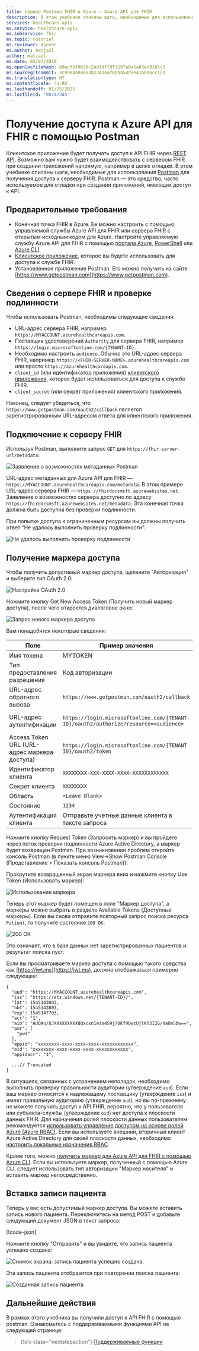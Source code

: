 ```yaml
---
title: Сервер Postman FHIR в Azure — Azure API для FHIR
description: В этом учебнике описаны шаги, необходимые для использования Postman для доступа к серверу FHIR. Платформа Postman полезна для отладки приложений, имеющих доступ к API.
services: healthcare-apis
ms.service: healthcare-apis
ms.subservice: fhir
ms.topic: tutorial
ms.reviewer: dseven
ms.author: matjazl
author: matjazl
ms.date: 02/07/2019
ms.openlocfilehash: b0acfbf9636c2ad1df7df3197a0a1a83ec91b5c3
ms.sourcegitcommit: 3c8964a946e3b2343eaf8aba54dee41b89acc123
ms.translationtype: HT
ms.contentlocale: ru-RU
ms.lasthandoff: 01/25/2021
ms.locfileid: "98747345"
---
```

# <a name="access-azure-api-for-fhir-with-postman"></a>Получение доступа к Azure API для FHIR с помощью Postman

Клиентское приложение будет получать доступ к API FHIR через [REST API](https://www.hl7.org/fhir/http.html). Возможно вам нужно будет взаимодействовать с сервером FHIR при создании приложений напрямую, например в целях отладки. В этом учебнике описаны шаги, необходимые для использования [Postman](https://www.getpostman.com/) для получения доступа к серверу FHIR. Postman — это средство, часто используемое для отладки при создании приложений, имеющих доступ к API.

## <a name="prerequisites"></a>Предварительные требования

- Конечная точка FHIR в Azure. Ее можно настроить с помощью управляемой службы Azure API для FHIR или сервера FHIR с открытым исходным кодом для Azure. Настройте управляемую службу Azure API для FHIR с помощью [портала Azure](fhir-paas-portal-quickstart.md), [PowerShell](fhir-paas-powershell-quickstart.md) или [Azure CLI](fhir-paas-cli-quickstart.md).
- [Клиентское приложение](register-confidential-azure-ad-client-app.md), которое вы будете использовать для доступа к службе FHIR.
- Установленное приложение Postman. Его можно получить на сайте [https://www.getpostman.com](https://www.getpostman.com).

## <a name="fhir-server-and-authentication-details"></a>Сведения о сервере FHIR и проверке подлинности

Чтобы использовать Postman, необходимы следующие сведения:

- URL-адрес сервера FHIR, например `https://MYACCOUNT.azurehealthcareapis.com`.
- Поставщик удостоверений `Authority` для сервера FHIR, например `https://login.microsoftonline.com/{TENANT-ID}`.
- Необходимо настроить `audience`. Обычно это URL-адрес сервера FHIR, например `https://<FHIR-SERVER-NAME>.azurehealthcareapis.com` или просто `https://azurehealthcareapis.com`.
- `client_id` (или идентификатор приложения) [клиентского приложения](register-confidential-azure-ad-client-app.md), которое будет использоваться для доступа к службе FHIR.
- `client_secret` (или секрет приложения) клиентского приложения.

Наконец, следует убедиться, что `https://www.getpostman.com/oauth2/callback` является зарегистрированным URL-адресом ответа для клиентского приложения.

## <a name="connect-to-fhir-server"></a>Подключение к серверу FHIR

Используя Postman, выполните запрос `GET` для `https://fhir-server-url/metadata`:

![Заявление о возможностях метаданных Postman](media/tutorial-postman/postman-metadata.png)

URL-адрес метаданных для Azure API для FHIR — `https://MYACCOUNT.azurehealthcareapis.com/metadata`. В этом примере URL-адрес сервера FHIR — `https://fhirdocsmsft.azurewebsites.net`. Заявление о возможностях сервера доступно по адресу `https://fhirdocsmsft.azurewebsites.net/metadata`. Эта конечная точка должна быть доступна без проверки подлинности.

При попытке доступа к ограниченным ресурсам вы должны получить ответ "Не удалось выполнить проверку подлинности".

![Не удалось выполнить проверку подлинности](media/tutorial-postman/postman-authentication-failed.png)

## <a name="obtaining-an-access-token"></a>Получение маркера доступа

Чтобы получить допустимый маркер доступа, щелкните "Авторизация" и выберите тип OAuth 2.0:

![Настройка OAuth 2.0](media/tutorial-postman/postman-select-oauth2.png)

Нажмите кнопку Get New Access Token (Получить новый маркер доступа), после чего откроется диалоговое окно:

![Запрос нового маркера доступа](media/tutorial-postman/postman-request-token.png)

Вам понадобятся некоторые сведения:

| Поле                 | Пример значения                                                                                                   | Комментарий                    |
|-----------------------|-----------------------------------------------------------------------------------------------------------------|----------------------------|
| Имя токена            | MYTOKEN                                                                                                         | Выбранное имя          |
| Тип предоставления разрешения            | Код авторизации                                                                                              |                            |
| URL-адрес обратного вызова          | `https://www.getpostman.com/oauth2/callback`                                                                      |                            |
| URL-адрес аутентификации              | `https://login.microsoftonline.com/{TENANT-ID}/oauth2/authorize?resource=<audience>` | `audience` — это `https://MYACCOUNT.azurehealthcareapis.com` в Azure API для FHIR. |
| Access Token URL (URL-адрес маркера доступа)      | `https://login.microsoftonline.com/{TENANT ID}/oauth2/token`                                                      |                            |
| Идентификатор клиента             | `XXXXXXXX-XXX-XXXX-XXXX-XXXXXXXXXXXX`                                                                            | Идентификатор приложения             |
| Секрет клиента         | `XXXXXXXX`                                                                                                        | Секретный ключ клиента          |
| Область | `<Leave Blank>` |
| Состояние                 | `1234`                                                                                                            |                            |
| Аутентификация клиента | Отправьте учетные данные клиента в тексте запроса                                                                                 |                 

Нажмите кнопку Request Token (Запросить маркер) и вы пройдете через поток проверки подлинности Azure Active Directory, а маркер будет возвращен Postman. При возникновении проблем откройте консоль Postman (в пункте меню View->Show Postman Console (Представление > Показать консоль Postman)).

Прокрутите возвращенный экран маркера вниз и нажмите кнопку Use Token (Использовать маркер):

![Использование маркера](media/tutorial-postman/postman-use-token.png)

Теперь этот маркер будет помещен в поле "Маркер доступа", а маркеры можно выбрать в разделе Available Tokens (Доступные маркеры). Если вы снова отправите повторный запрос поиска ресурса `Patient`, то получите состояние `200 OK`:

![200 ОК](media/tutorial-postman/postman-200-OK.png)

Это означает, что в базе данных нет зарегистрированных пациентов и результат поиска пуст.

Если вы просматриваете маркер доступа с помощью такого средства как [https://jwt.ms](https://jwt.ms), должно отображаться примерно следующее:

```jsonc
{
  "aud": "https://MYACCOUNT.azurehealthcareapis.com",
  "iss": "https://sts.windows.net/{TENANT-ID}/",
  "iat": 1545343803,
  "nbf": 1545343803,
  "exp": 1545347703,
  "acr": "1",
  "aio": "AUQAu/8JXXXXXXXXXdQxcxn1eis459j70Kf9DwcUjlKY3I2G/9aOnSbw==",
  "amr": [
    "pwd"
  ],
  "appid": "xxxxxxxx-xxxx-xxxx-xxxx-xxxxxxxxxxxx",
  "oid": "xxxxxxxx-xxxx-xxxx-xxxx-xxxxxxxxxxxx",
  "appidacr": "1",

  ...// Truncated
}
```

В ситуациях, связанных с устранением неполадок, необходимо выполнить проверку правильности аудитории (утверждение `aud`). Если ваш маркер относится к надлежащему поставщику (утверждение `iss`) и имеет правильную аудиторию (утверждение `aud`), но вы по-прежнему не можете получить доступ к API FHIR, вероятно, что у пользователя или субъекта-службы (утверждение `oid`) нет доступа к плоскости данных FHIR. Для назначения ролей плоскости данных пользователям рекомендуется [использовать управление доступом на основе ролей Azure (Azure RBAC)](configure-azure-rbac.md). Если вы используете внешний, вторичный клиент Azure Active Directory для своей плоскости данных, необходимо [настроить локальные назначения RBAC](configure-local-rbac.md).

Кроме того, можно [получить маркер для Azure API для FHIR с помощью Azure CLI](get-healthcare-apis-access-token-cli.md). Если вы используете маркер, полученный с помощью Azure CLI, следует использовать тип авторизации "Маркер носителя" и вставить маркер непосредственно.

## <a name="inserting-a-patient"></a>Вставка записи пациента

Теперь у вас есть допустимый маркер доступа. Вы можете вставить запись нового пациента. Переключитесь на метод POST и добавьте следующий документ JSON в текст запроса:

[!code-json[](samples/sample-patient.json)]

Нажмите кнопку "Отправить" и вы увидите, что запись пациента успешно создана:

![Снимок экрана: запись пациента успешно создана.](media/tutorial-postman/postman-patient-created.png)

Эта запись пациента отобразится при повторении поиска пациента:

![Созданная запись пациента](media/tutorial-postman/postman-patient-found.png)

## <a name="next-steps"></a>Дальнейшие действия

В рамках этого учебника вы получили доступ к API FHIR с помощью postman. Ознакомьтесь с поддерживаемыми функциями API на следующей странице:
 
>[!div class="nextstepaction"]
>[Поддерживаемые функции](fhir-features-supported.md)
